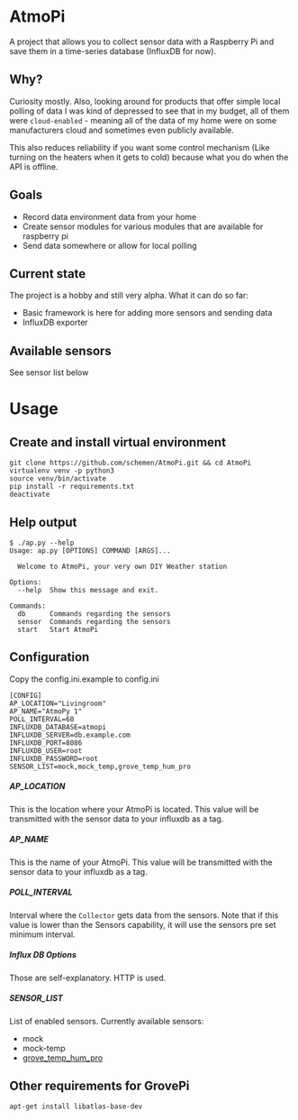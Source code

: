 # AtmoPi

A project that allows you to collect sensor data with a Raspberry Pi and save them in a time-series database (InfluxDB for now).

## Why?

Curiosity mostly. Also, looking around for products that offer simple local polling of data I was kind of depressed to see that in my budget, all of them were `cloud-enabled` - meaning all of the data of my home were on some manufacturers cloud and sometimes even publicly available.

This also reduces reliability if you want some control mechanism (Like turning on the heaters when it gets to cold) because what you do when the API is offline.

## Goals

* Record data environment data from your home
* Create sensor modules for various modules that are available for raspberry pi
* Send data somewhere or allow for local polling

## Current state

The project is a hobby and still very alpha. What it can do so far:

* Basic framework is here for adding more sensors and sending data
* InfluxDB exporter

## Available sensors

See sensor list below

# Usage

## Create and install virtual environment
```x-sh
git clone https://github.com/schemen/AtmoPi.git && cd AtmoPi
virtualenv venv -p python3
source venv/bin/activate
pip install -r requirements.txt
deactivate
```

## Help output

```
$ ./ap.py --help
Usage: ap.py [OPTIONS] COMMAND [ARGS]...

  Welcome to AtmoPi, your very own DIY Weather station

Options:
  --help  Show this message and exit.

Commands:
  db      Commands regarding the sensors
  sensor  Commands regarding the sensors
  start   Start AtmoPi
```

## Configuration
Copy the config.ini.example to config.ini
```
[CONFIG]
AP_LOCATION="Livingroom"
AP_NAME="AtmoPy 1"
POLL_INTERVAL=60
INFLUXDB_DATABASE=atmopi
INFLUXDB_SERVER=db.example.com
INFLUXDB_PORT=8086
INFLUXDB_USER=root
INFLUXDB_PASSWORD=root
SENSOR_LIST=mock,mock_temp,grove_temp_hum_pro
```
##### AP_LOCATION
This is the location where your AtmoPi is located. This value will be transmitted with the sensor data to your influxdb as a tag.

##### AP_NAME
This is the name of your AtmoPi. This value will be transmitted with the sensor data to your influxdb as a tag.

##### POLL_INTERVAL
Interval where the `Collector` gets data from the sensors. Note that if this value is lower than the Sensors capability, it will use the sensors pre set minimum interval.

##### Influx DB Options
Those are self-explanatory. HTTP is used.

##### SENSOR_LIST
List of enabled sensors. Currently available sensors:
* mock
* mock-temp
* [grove_temp_hum_pro](http://wiki.seeedstudio.com/Grove-Temperature_and_Humidity_Sensor_Pro/)

## Other requirements for GrovePi

```
apt-get install libatlas-base-dev
```

